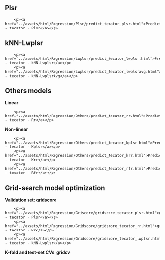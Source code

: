 ## Plsr

```@raw html
    <p><a href="../assets/html/Regression/Plsr/predict_tecator_plsr.html">Prediction - tecator - Plsr</a></p>
```

## kNN-Lwplsr

```@raw html
    <p><a href="../assets/html/Regression/Lwplsr/predict_tecator_lwplsr.html">Prediction - tecator - kNN-Lwplsr</a></p>
    <p><a href="../assets/html/Regression/Lwplsr/predict_tecator_lwplsravg.html">Prediction - tecator - kNN-LwplsrAvg</a></p>
```

## Others models

**Linear**

```@raw html
    <p><a href="../assets/html/Regression/Others/predict_tecator_rr.html">Prediction - tecator - Rr</a></p>
```

**Non-linear**

```@raw html
    <p><a href="../assets/html/Regression/Others/predict_tecator_kplsr.html">Prediction - tecator - Kplsr</a></p>
    <p><a href="../assets/html/Regression/Others/predict_tecator_krr.html">Prediction - tecator - Krr</a></p>
    <p><a href="../assets/html/Regression/Others/predict_tecator_rfr.html">Prediction - tecator - Rfr</a></p>
```
## Grid-search model optimization

**Validation set: gridscore**

```@raw html
    <p><a href="../assets/html/Regression/Griscore/gridscore_tecator_plsr.html">gridscore - tecator - Plsr</a></p>
    <p><a href="../assets/html/Regression/Gridscore/gridscore_tecator_rr.html">gridscore - tecator - Rr</a></p>
    <p><a href="../assets/html/Regression/Gridscore/gridscore_tecator_lwplsr.html">gridscore - tecator - kNN-Lwplsr</a></p>
```

**K-fold and test-set CVs: gridcv**

```@raw html
```



